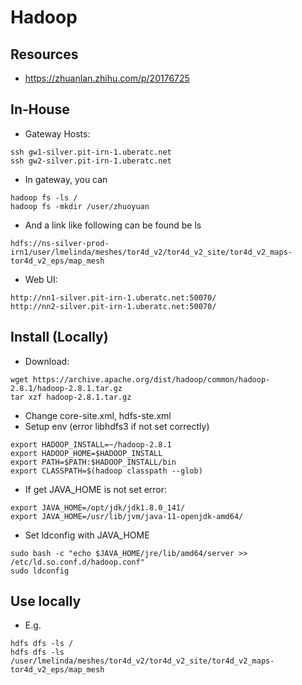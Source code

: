 # Hadoop

## Resources
- https://zhuanlan.zhihu.com/p/20176725

## In-House
- Gateway Hosts:
```
ssh gw1-silver.pit-irn-1.uberatc.net
ssh gw2-silver.pit-irn-1.uberatc.net
```
- In gateway, you can
```
hadoop fs -ls /
hadoop fs -mkdir /user/zhuoyuan
```
- And a link like following can be found be ls
```
hdfs://ns-silver-prod-irn1/user/lmelinda/meshes/tor4d_v2/tor4d_v2_site/tor4d_v2_maps-tor4d_v2_eps/map_mesh
```
- Web UI:
```
http://nn1-silver.pit-irn-1.uberatc.net:50070/
http://nn2-silver.pit-irn-1.uberatc.net:50070/
```

## Install (Locally)
- Download:
```
wget https://archive.apache.org/dist/hadoop/common/hadoop-2.8.1/hadoop-2.8.1.tar.gz
tar xzf hadoop-2.8.1.tar.gz
```
- Change core-site.xml, hdfs-ste.xml
- Setup env (error libhdfs3 if not set correctly)
```
export HADOOP_INSTALL=~/hadoop-2.8.1
export HADOOP_HOME=$HADOOP_INSTALL
export PATH=$PATH:$HADOOP_INSTALL/bin
export CLASSPATH=$(hadoop classpath --glob)
```
- If get JAVA_HOME is not set error:
```
export JAVA_HOME=/opt/jdk/jdk1.8.0_141/
export JAVA_HOME=/usr/lib/jvm/java-11-openjdk-amd64/
```
- Set ldconfig with JAVA_HOME
```
sudo bash -c "echo $JAVA_HOME/jre/lib/amd64/server >> /etc/ld.so.conf.d/hadoop.conf"
sudo ldconfig
```

## Use locally
- E.g.
```
hdfs dfs -ls /
hdfs dfs -ls /user/lmelinda/meshes/tor4d_v2/tor4d_v2_site/tor4d_v2_maps-tor4d_v2_eps/map_mesh
```